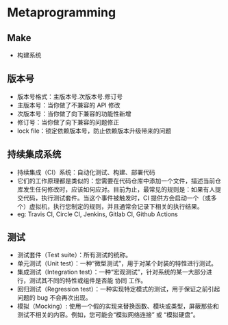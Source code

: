 
# Metaprogramming
## Make
- 构建系统
## 版本号
- 版本号格式：主版本号.次版本号.修订号
- 主版本号：当你做了不兼容的 API 修改
- 次版本号：当你做了向下兼容的功能性新增
- 修订号：当你做了向下兼容的问题修正
- lock file：锁定依赖版本号，防止依赖版本升级带来的问题
## 持续集成系统
- 持续集成（CI）系统：自动化测试、构建、部署代码
- 它们的工作原理都是类似的：您需要在代码仓库中添加一个文件，描述当前仓库发生任何修改时，应该如何应对。目前为止，最常见的规则是：如果有人提交代码，执行测试套件。当这个事件被触发时，CI 提供方会启动一个（或多个）虚拟机，执行您制定的规则，并且通常会记录下相关的执行结果。
- eg: Travis CI, Circle CI, Jenkins, Gitlab CI, Github Actions
## 测试
- 测试套件（Test suite）：所有测试的统称。
- 单元测试（Unit test）：一种“微型测试”，用于对某个封装的特性进行测试。
- 集成测试（Integration test）：一种“宏观测试”，针对系统的某一大部分进行，测试其不同的特性或组件是否能 协同 工作。
- 回归测试（Regression test）：一种实现特定模式的测试，用于保证之前引起问题的 bug 不会再次出现。
- 模拟（Mocking）: 使用一个假的实现来替换函数、模块或类型，屏蔽那些和测试不相关的内容。例如，您可能会“模拟网络连接” 或 “模拟硬盘”。